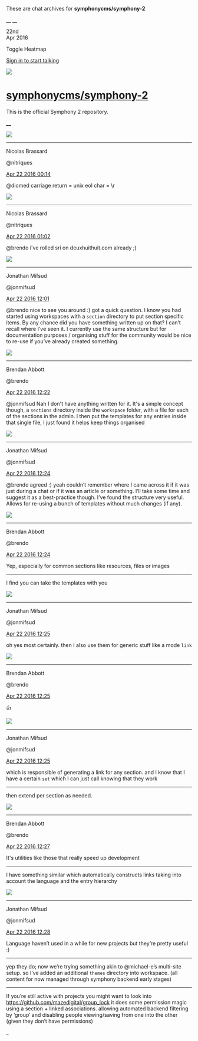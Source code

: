 These are chat archives for **symphonycms/symphony-2**

[__](/symphonycms/symphony-2/archives/2016/04/23)
[__](/symphonycms/symphony-2/archives/2016/04/21)

22nd  
Apr 2016

Toggle Heatmap

[Sign in to start talking](/login?action=login&button=archive-login)

![](https://avatars-02.gitter.im/group/iv/3/57542c45c43b8c601977197e?s=48)

#  [symphonycms/symphony-2](/symphonycms/symphony-2)

This is the official Symphony 2 repository.

[ __ ](/orgs/symphonycms/rooms "More symphonycms rooms" )

![](https://avatars1.githubusercontent.com/u/771169?v=3&s=30)

__ __

Nicolas Brassard

@nitriques

[Apr 22 2016
00:14](https://gitter.im/symphonycms/symphony-2?at=57196cde98c544f1396d7052 ""
)

@diomed carriage return = unix eol char = \r

![](https://avatars1.githubusercontent.com/u/771169?v=3&s=30)

__ __

Nicolas Brassard

@nitriques

[Apr 22 2016
01:02](https://gitter.im/symphonycms/symphony-2?at=5719780aa3833fbc566a5aa7 ""
)

@brendo i've rolled sri on deuxhuithuit.com already ;)

![](https://avatars1.githubusercontent.com/u/859775?v=3&s=30)

__ __

Jonathan Mifsud

@jonmifsud

[Apr 22 2016
12:01](https://gitter.im/symphonycms/symphony-2?at=571a1289599a529856da3560 ""
)

@brendo nice to see you around :) got a quick question. I know you had started
using workspaces with a `section` directory to put section specific items. By
any chance did you have something written up on that? I can’t recall where
I’ve seen it. I currently use the same structure but for documentation
purposes / organising stuff for the community would be nice to re-use if
you’ve already created something.

![](https://avatars2.githubusercontent.com/u/69268?v=3&s=30)

__ __

Brendan Abbott

@brendo

[Apr 22 2016
12:22](https://gitter.im/symphonycms/symphony-2?at=571a1791b129b59c56da8dbd ""
)

@jonmifsud Nah I don't have anything written for it. It's a simple concept
though, a `sections` directory inside the `workspace` folder, with a file for
each of the sections in the admin. I then put the templates for any entries
inside that single file, I just found it helps keep things organised

![](https://avatars1.githubusercontent.com/u/859775?v=3&s=30)

__ __

Jonathan Mifsud

@jonmifsud

[Apr 22 2016
12:24](https://gitter.im/symphonycms/symphony-2?at=571a17e1a3833fbc566a7dd0 ""
)

@brendo agreed :) yeah couldn’t remember where I came across it if it was just
during a chat or if it was an article or something. I’ll take some time and
suggest it as a best-practice though. I’ve found the structure very useful.
Allows for re-using a bunch of templates without much changes (if any).

![](https://avatars2.githubusercontent.com/u/69268?v=3&s=30)

__ __

Brendan Abbott

@brendo

[Apr 22 2016
12:24](https://gitter.im/symphonycms/symphony-2?at=571a180398c544f1396d9580 ""
)

Yep, especially for common sections like resources, files or images

__ __

I find you can take the templates with you

![](https://avatars1.githubusercontent.com/u/859775?v=3&s=30)

__ __

Jonathan Mifsud

@jonmifsud

[Apr 22 2016
12:25](https://gitter.im/symphonycms/symphony-2?at=571a1824599a529856da36ee ""
)

oh yes most certainly. then I also use them for generic stuff like a mode
`link`

![](https://avatars2.githubusercontent.com/u/69268?v=3&s=30)

__ __

Brendan Abbott

@brendo

[Apr 22 2016
12:25](https://gitter.im/symphonycms/symphony-2?at=571a183ba3833fbc566a7dea ""
)

:+1:

![](https://avatars1.githubusercontent.com/u/859775?v=3&s=30)

__ __

Jonathan Mifsud

@jonmifsud

[Apr 22 2016
12:25](https://gitter.im/symphonycms/symphony-2?at=571a183e599a529856da36fd ""
)

which is responsible of generating a link for any section. and I know that I
have a certain `set` which I can just call knowing that they work

__ __

then extend per section as needed.

![](https://avatars2.githubusercontent.com/u/69268?v=3&s=30)

__ __

Brendan Abbott

@brendo

[Apr 22 2016
12:27](https://gitter.im/symphonycms/symphony-2?at=571a189925b4886636264276 ""
)

It's utilities like those that really speed up development

__ __

I have something similar which automatically constructs links taking into
account the language and the entry hierarchy

![](https://avatars1.githubusercontent.com/u/859775?v=3&s=30)

__ __

Jonathan Mifsud

@jonmifsud

[Apr 22 2016
12:28](https://gitter.im/symphonycms/symphony-2?at=571a18d3a3833fbc566a7e26 ""
)

Language haven’t used in a while for new projects but they’re pretty useful :)

__ __

yep they do; now we’re trying something akin to @michael-e’s multi-site setup.
so I’ve added an additional `themes` directory into workspace. (all content
for now managed through symphony backend early stages)

__ __

If you’re still active with projects you might want to look into
<https://github.com/mazedigital/group_lock> it does some permission magic
using a section + linked associations. allowing automated backend filtering by
‘group’ and disabling people viewing/saving from one into the other (given
they don’t have permissions)

_

